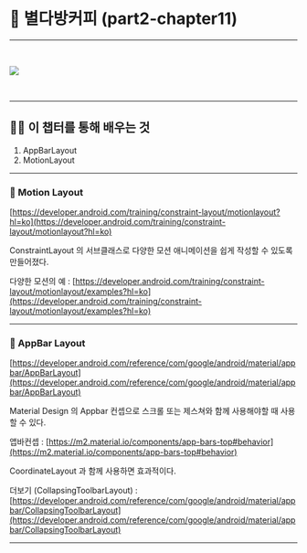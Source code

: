 
# 📢 별다방커피 (part2-chapter11)

---

<br>

![](result.gif)

<br>

---

## 💪🏻 이 챕터를 통해 배우는 것

1. AppBarLayout
2. MotionLayout

---
### 📌 Motion Layout

[https://developer.android.com/training/constraint-layout/motionlayout?hl=ko](https://developer.android.com/training/constraint-layout/motionlayout?hl=ko)

ConstraintLayout 의 서브클래스로 다양한 모션 애니메이션을 쉽게 작성할 수 있도록 만들어졌다.

다양한 모션의 예 : [https://developer.android.com/training/constraint-layout/motionlayout/examples?hl=ko](https://developer.android.com/training/constraint-layout/motionlayout/examples?hl=ko)

---
### 📌 AppBar Layout

[https://developer.android.com/reference/com/google/android/material/appbar/AppBarLayout](https://developer.android.com/reference/com/google/android/material/appbar/AppBarLayout)

Material Design 의 Appbar 컨셉으로 스크롤 또는 제스쳐와 함께 사용해야할 때 사용할 수 있다.

앱바컨셉 : [https://m2.material.io/components/app-bars-top#behavior](https://m2.material.io/components/app-bars-top#behavior)

CoordinateLayout 과 함께 사용하면 효과적이다.

더보기 (CollapsingToolbarLayout) : [https://developer.android.com/reference/com/google/android/material/appbar/CollapsingToolbarLayout](https://developer.android.com/reference/com/google/android/material/appbar/CollapsingToolbarLayout)

---